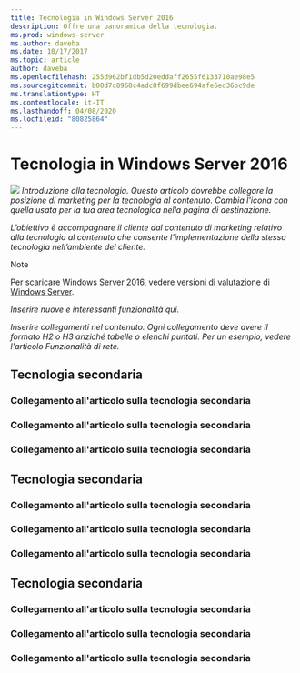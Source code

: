 ```yaml
---
title: Tecnologia in Windows Server 2016
description: Offre una panoramica della tecnologia.
ms.prod: windows-server
ms.author: daveba
ms.date: 10/17/2017
ms.topic: article
author: daveba
ms.openlocfilehash: 255d962bf1db5d20eddaff2655f6133710ae98e5
ms.sourcegitcommit: b00d7c8968c4adc8f699dbee694afe6ed36bc9de
ms.translationtype: HT
ms.contentlocale: it-IT
ms.lasthandoff: 04/08/2020
ms.locfileid: "80825864"
---
```

# <a name="technology-in-windows-server-2016"></a>Tecnologia in Windows Server 2016 

<img src="media/6-networking.png" style='align:left'> *Introduzione alla tecnologia. Questo articolo dovrebbe collegare la posizione di marketing per la tecnologia al contenuto. Cambia l'icona con quella usata per la tua area tecnologica nella pagina di destinazione.*

*L’obiettivo è accompagnare il cliente dal contenuto di marketing relativo alla tecnologia al contenuto che consente l’implementazione della stessa tecnologia nell’ambiente del cliente.*



>[!Note]
> Per scaricare Windows Server 2016, vedere [versioni di valutazione di Windows Server](https://www.microsoft.com/evalcenter/evaluate-windows-server-2016).

*Inserire nuove e interessanti funzionalità qui.*

*Inserire collegamenti nel contenuto. Ogni collegamento deve avere il formato H2 o H3 anziché tabelle o elenchi puntati. Per un esempio, vedere l'articolo Funzionalità di rete.*
## <a name="sub-technology"></a>Tecnologia secondaria

### <a name="link-to-article-about-sub-technology"></a>Collegamento all'articolo sulla tecnologia secondaria

### <a name="link-to-article-about-sub-technology"></a>Collegamento all'articolo sulla tecnologia secondaria

### <a name="link-to-article-about-sub-technology"></a>Collegamento all'articolo sulla tecnologia secondaria

## <a name="sub-technology"></a>Tecnologia secondaria
    
### <a name="link-to-article-about-sub-technology"></a>Collegamento all'articolo sulla tecnologia secondaria

### <a name="link-to-article-about-sub-technology"></a>Collegamento all'articolo sulla tecnologia secondaria

### <a name="link-to-article-about-sub-technology"></a>Collegamento all'articolo sulla tecnologia secondaria
## <a name="sub-technology"></a>Tecnologia secondaria

### <a name="link-to-article-about-sub-technology"></a>Collegamento all'articolo sulla tecnologia secondaria

### <a name="link-to-article-about-sub-technology"></a>Collegamento all'articolo sulla tecnologia secondaria

### <a name="link-to-article-about-sub-technology"></a>Collegamento all'articolo sulla tecnologia secondaria
    